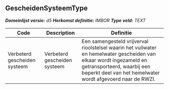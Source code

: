 ﻿## GescheidenSysteemType

*__Domeinlijst versie:__ d5*
*__Herkomst definitie:__ IMBOR*
*__Type veld:__ TEXT*

|__Code__ |__Description__ |__Definitie__	|
|	---	|	---	|   ---	| 
| Verbeterd gescheiden systeem | Verbeterd gescheiden systeem | Een samengesteld vrijverval rioolstelsel waarin het vuilwater en hemelwater gescheiden van elkaar wordt ingezameld en getransporteerd, waarbij een beperkt deel van het hemelwater wordt afgevoerd naar de RWZI. |
